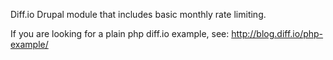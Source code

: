 Diff.io Drupal module that includes basic monthly rate limiting.

If you are looking for a plain php diff.io example, see: http://blog.diff.io/php-example/
